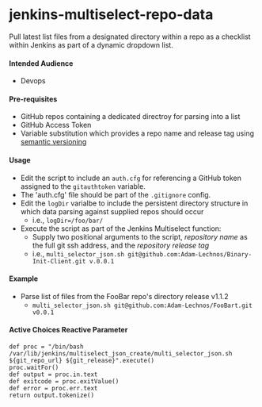 # jenkins-multiselect-repo-data
Pull latest list files from a designated directory within a repo as a checklist within Jenkins as part of a dynamic dropdown list.

#### Intended Audience
* Devops

#### Pre-requisites
* GitHub repos containing a dedicated directroy for parsing into a list
* GitHub Access Token
* Variable substitution which provides a repo name and release tag using [semantic versioning](https://semver.org/)

#### Usage
* Edit the script to include an `auth.cfg` for referencing a GitHub token assigned to the `gitauthtoken` variable. 
* The 'auth.cfg' file should be part of the `.gitignore` config.
* Edit the `logDir` varialbe to include the persistent directory structure in which data parsing against supplied repos should occur
  * i.e., `logDir=/foo/bar/`
* Execute the script as part of the Jenkins Multiselect function:
  * Supply two positional arguments to the script, *repository name* as the full git ssh address, and the *repository release tag*
  * i.e., `multi_selector_json.sh git@github.com:Adam-Lechnos/Binary-Init-Client.git v.0.0.1`

#### Example
* Parse list of files from the FooBar repo's directory release v1.1.2
  * `multi_selector_json.sh git@github.com:Adam-Lechnos/FooBart.git v0.0.1`

#### Active Choices Reactive Parameter
```
def proc = "/bin/bash /var/lib/jenkins/multiselect_json_create/multi_selector_json.sh ${git_repo_url} ${git_release}".execute()
proc.waitFor()
def output = proc.in.text
def exitcode = proc.exitValue()
def error = proc.err.text
return output.tokenize()
```
